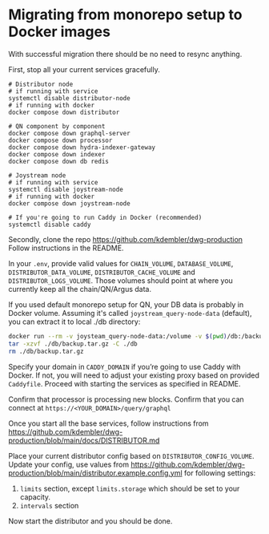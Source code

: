 # Migrating from monorepo setup to Docker images

With successful migration there should be no need to resync anything.

First, stop all your current services gracefully.

```
# Distributor node
# if running with service
systemctl disable distributor-node
# if running with docker
docker compose down distributor

# QN component by component
docker compose down graphql-server
docker compose down processor
docker compose down hydra-indexer-gateway
docker compose down indexer
docker compose down db redis

# Joystream node
# if running with service
systemctl disable joystream-node
# if running with docker
docker compose down joystream-node

# If you're going to run Caddy in Docker (recommended)
systemctl disable caddy
```

Secondly, clone the repo https://github.com/kdembler/dwg-production Follow instructions in the README.

In your `.env`, provide valid values for `CHAIN_VOLUME`, `DATABASE_VOLUME`, `DISTRIBUTOR_DATA_VOLUME`, `DISTRIBUTOR_CACHE_VOLUME` and `DISTRIBUTOR_LOGS_VOLUME`. Those volumes should point at where you currently keep all the chain/QN/Argus data.

If you used default monorepo setup for QN, your DB data is probably in Docker volume. Assuming it's called `joystream_query-node-data` (default), you can extract it to local ./db directory:

```sh
docker run --rm -v joysteam_query-node-data:/volume -v $(pwd)/db:/backup alpine tar -czvf /backup/backup.tar.gz -C /volume ./
tar -xzvf ./db/backup.tar.gz -C ./db
rm ./db/backup.tar.gz
```

Specify your domain in `CADDY_DOMAIN` if you’re going to use Caddy with Docker. If not, you will need to adjust your existing proxy based on provided `Caddyfile`.
Proceed with starting the services as specified in README.

Confirm that processor is processing new blocks. Confirm that you can connect at `https://<YOUR_DOMAIN>/query/graphql`

Once you start all the base services, follow instructions from https://github.com/kdembler/dwg-production/blob/main/docs/DISTRIBUTOR.md

Place your current distributor config based on `DISTRIBUTOR_CONFIG_VOLUME`. Update your config, use values from https://github.com/kdembler/dwg-production/blob/main/distributor.example.config.yml for following settings:

1. `limits` section, except `limits.storage` which should be set to your capacity.
2. `intervals` section

Now start the distributor and you should be done.
